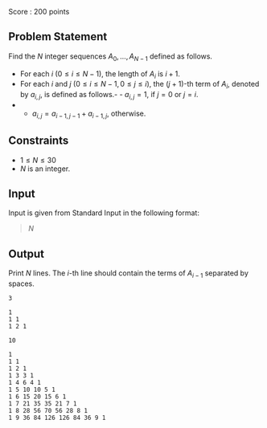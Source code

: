 Score : $200$ points

## Problem Statement

Find the $N$ integer sequences $A_0,\ldots,A_{N-1}$ defined as follows.

- For each $i$ $(0\leq i \leq N-1)$, the length of $A_i$ is $i+1$.
- For each $i$ and $j$ $(0\leq i \leq N-1, 0 \leq j \leq i)$, the $(j+1)$-th term of $A_i$, denoted by $a_{i,j}$, is defined as follows.-   - $a_{i,j}=1$, if $j=0$ or $j=i$.
-   - $a_{i,j} = a_{i-1,j-1} + a_{i-1,j}$, otherwise.

## Constraints

- $1 \leq N \leq 30$
- $N$ is an integer.

## Input

Input is given from Standard Input in the following format:

> $N$

## Output

Print $N$ lines. The $i$-th line should contain the terms of $A_{i-1}$ separated by spaces.

```input1
3
```

```output1
1
1 1
1 2 1
```

```input2
10
```

```output2
1
1 1
1 2 1
1 3 3 1
1 4 6 4 1
1 5 10 10 5 1
1 6 15 20 15 6 1
1 7 21 35 35 21 7 1
1 8 28 56 70 56 28 8 1
1 9 36 84 126 126 84 36 9 1
```
